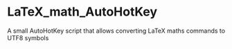 # LaTeX_math_AutoHotKey
A small AutoHotKey script that allows converting LaTeX maths commands to UTF8 symbols
